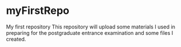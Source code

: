 # myFirstRepo
My first repository
This repository will upload some materials I used in preparing for the postgraduate entrance examination and some files I created.

